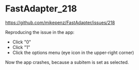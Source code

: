 # FastAdapter_218
https://github.com/mikepenz/FastAdapter/issues/218

Reproducing the issue in the app:

* Click "0"
* Click "1"
* Click the options menu (eye icon in the upper-right corner)

Now the app crashes, because a subitem is set as selected.
